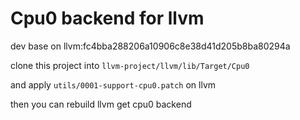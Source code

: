 # Cpu0 backend for llvm

dev base on llvm:fc4bba288206a10906c8e38d41d205b8ba80294a

clone this project into `llvm-project/llvm/lib/Target/Cpu0`

and apply `utils/0001-support-cpu0.patch` on llvm

then you can rebuild llvm get cpu0 backend

